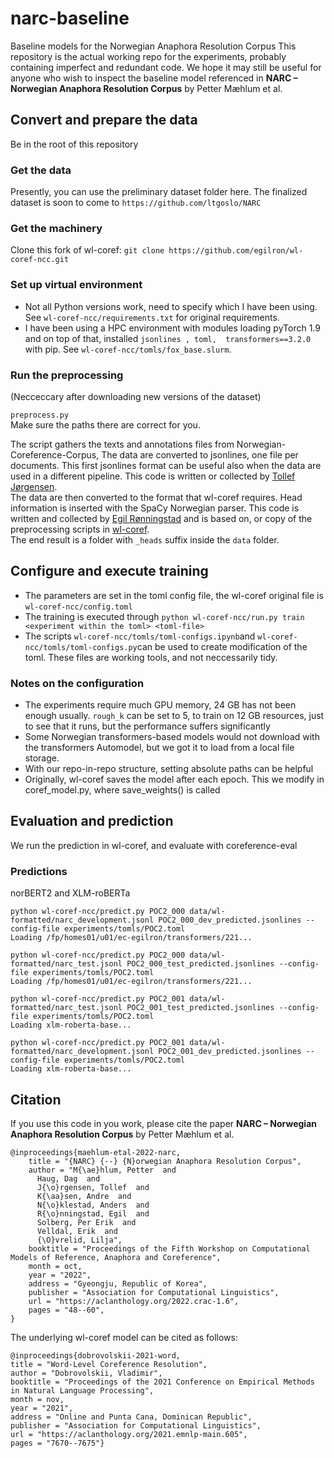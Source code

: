 # narc-baseline
Baseline models for the Norwegian Anaphora Resolution Corpus
This repository is the actual working repo for the experiments, probably containing imperfect and redundant code. We hope it may still be useful for anyone who wish to inspect the baseline model referenced in **NARC – Norwegian Anaphora Resolution Corpus** by Petter Mæhlum et al. 

## Convert and prepare the data
Be in the root of this repository  
### Get the data 


Presently, you can use the preliminary dataset folder here. The finalized dataset is soon to come to `https://github.com/ltgoslo/NARC`

### Get the machinery 

Clone this fork of wl-coref: `git clone https://github.com/egilron/wl-coref-ncc.git`

### Set up virtual environment 
- Not all Python versions work, need to specify which I have been using. See  `wl-coref-ncc/requirements.txt` for original requirements.
- I have been using a HPC environment with modules loading pyTorch 1.9 and on top of that, installed `jsonlines
, toml,  transformers==3.2.0` with pip. See `wl-coref-ncc/tomls/fox_base.slurm`.



### Run the preprocessing 
(Necceccary after downloading new versions of the dataset)  

`preprocess.py`  
Make sure the paths there are correct for you.  

The script gathers the texts and annotations files from Norwegian-Coreference-Corpus, 
The data are converted to jsonlines, one file per documents. This first jsonlines format can be useful also when the data are used in a different pipeline. This code is written or collected by [Tollef Jørgensen](https://github.com/tollefj).  
The data are then converted to the format that wl-coref requires. Head information is inserted with the SpaCy Norwegian parser. This code is written and collected by [Egil Rønningstad](https://github.com/egilron) and is based on, or copy of the preprocessing scripts in [wl-coref](https://github.com/vdobrovolskii/wl-coref).  
The end result is a folder with `_heads` suffix inside the `data` folder.

## Configure and execute training

- The parameters are set in the toml config file, the wl-coref original file is `wl-coref-ncc/config.toml`
- The training is executed through `python wl-coref-ncc/run.py train <experiment within the toml> <toml-file>`
- The scripts `wl-coref-ncc/tomls/toml-configs.ipynb`and `wl-coref-ncc/tomls/toml-configs.py`can be used to create modification of the toml. These files are working tools, and not neccessarily tidy.

### Notes on the configuration
- The experiments require much GPU memory, 24 GB has not been enough usually. `rough_k` can be set to 5, to train on 12 GB resources, just to see that it runs, but the performance suffers significantly
- Some Norwegian transformers-based models would not download with the transformers Automodel, but we got it to load from a local file storage. 
- With our repo-in-repo structure, setting absolute paths can be helpful
- Originally, wl-coref saves the model after each epoch. This we modify in coref_model.py, where save_weights() is called 


##  Evaluation and prediction
We run the prediction in wl-coref, and evaluate with coreference-eval

### Predictions
norBERT2 and XLM-roBERTa

```
python wl-coref-ncc/predict.py POC2_000 data/wl-formatted/narc_development.jsonl POC2_000_dev_predicted.jsonlines --config-file experiments/tomls/POC2.toml
Loading /fp/homes01/u01/ec-egilron/transformers/221...

python wl-coref-ncc/predict.py POC2_000 data/wl-formatted/narc_test.jsonl POC2_000_test_predicted.jsonlines --config-file experiments/tomls/POC2.toml
Loading /fp/homes01/u01/ec-egilron/transformers/221...

python wl-coref-ncc/predict.py POC2_001 data/wl-formatted/narc_test.jsonl POC2_001_test_predicted.jsonlines --config-file experiments/tomls/POC2.toml
Loading xlm-roberta-base...

python wl-coref-ncc/predict.py POC2_001 data/wl-formatted/narc_development.jsonl POC2_001_dev_predicted.jsonlines --config-file experiments/tomls/POC2.toml
Loading xlm-roberta-base...

```
## Citation
If you use this code in you work, please cite the paper **NARC – Norwegian Anaphora Resolution Corpus** by Petter Mæhlum et al. 
```
@inproceedings{maehlum-etal-2022-narc,
    title = "{NARC} {--} {N}orwegian Anaphora Resolution Corpus",
    author = "M{\ae}hlum, Petter  and
      Haug, Dag  and
      J{\o}rgensen, Tollef  and
      K{\aa}sen, Andre  and
      N{\o}klestad, Anders  and
      R{\o}nningstad, Egil  and
      Solberg, Per Erik  and
      Velldal, Erik  and
      {\O}vrelid, Lilja",
    booktitle = "Proceedings of the Fifth Workshop on Computational Models of Reference, Anaphora and Coreference",
    month = oct,
    year = "2022",
    address = "Gyeongju, Republic of Korea",
    publisher = "Association for Computational Linguistics",
    url = "https://aclanthology.org/2022.crac-1.6",
    pages = "48--60",
}
```
The underlying wl-coref model can be cited as follows:
```
@inproceedings{dobrovolskii-2021-word,
title = "Word-Level Coreference Resolution",
author = "Dobrovolskii, Vladimir",
booktitle = "Proceedings of the 2021 Conference on Empirical Methods in Natural Language Processing",
month = nov,
year = "2021",
address = "Online and Punta Cana, Dominican Republic",
publisher = "Association for Computational Linguistics",
url = "https://aclanthology.org/2021.emnlp-main.605",
pages = "7670--7675"}
```



